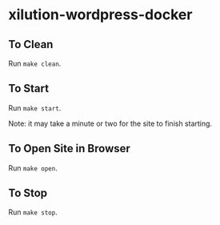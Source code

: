 # xilution-wordpress-docker

## To Clean

Run `make clean`.

## To Start

Run `make start`.

Note: it may take a minute or two for the site to finish starting.

## To Open Site in Browser

Run `make open`.

## To Stop

Run `make stop`.
